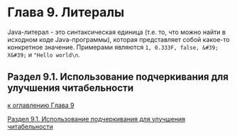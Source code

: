 # Глава 9. Литералы

Java-литерал - это синтаксическая единица (т.е. то, что можно найти в исходном коде Java-программы), которая представляет собой какое-то конкретное значение. Примерами являются `1, 0.333F, false, &#39; X&#39;` и `"Hello world\n`.

## Раздел 9.1. Использование подчеркивания для улучшения читабельности



[к оглавлению Глава 9](#глава-8-команда-java---java-и-javaw)

[Раздел 9.1. Использование подчеркивания для улучшения читабельности](#раздел-91-использование-подчеркивания-для-улучшения-читабельности)

